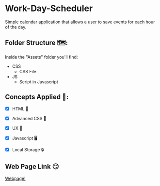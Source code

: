 # Work-Day-Scheduler
Simple calendar application that allows a user to save events for each hour of the day.

## Folder Structure 🗺️:
Inside the "Assets" folder you'll find:
- CSS
    - CSS File
- JS
    - Script in Javascript

## Concepts Applied 🧐:
- [x] HTML 🦴

- [x] Advanced CSS 🎨

- [x] UX 🤔

- [x] Javascript 🖥️

- [x] Local Storage 🔒

## Web Page Link 😏
<a href="https://davidtc8.github.io/JS-Quiz/" target="_blank">Webpage!</a>